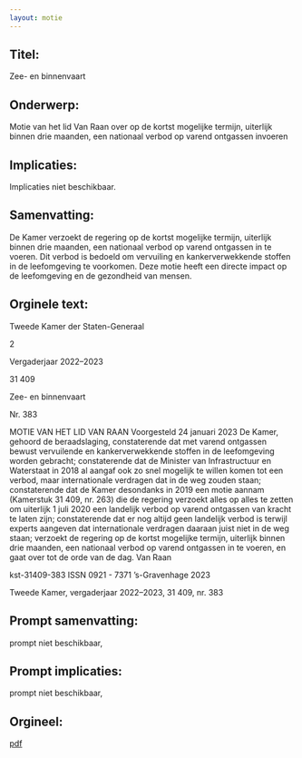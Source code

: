 ```yaml
---
layout: motie
---
```

## Titel:
Zee- en binnenvaart
## Onderwerp:
Motie van het lid Van Raan over op de kortst mogelijke termijn, uiterlijk binnen drie maanden, een nationaal verbod op varend ontgassen invoeren 
## Implicaties:
Implicaties niet beschikbaar.
## Samenvatting:

De Kamer verzoekt de regering op de kortst mogelijke termijn, uiterlijk binnen drie maanden, een nationaal verbod op varend ontgassen in te voeren. Dit verbod is bedoeld om vervuiling en kankerverwekkende stoffen in de leefomgeving te voorkomen. Deze motie heeft een directe impact op de leefomgeving en de gezondheid van mensen.
## Orginele text:


Tweede Kamer der Staten-Generaal

2

Vergaderjaar 2022–2023

31 409

Zee- en binnenvaart

Nr. 383

MOTIE VAN HET LID VAN RAAN
Voorgesteld 24 januari 2023
De Kamer,
gehoord de beraadslaging,
constaterende dat met varend ontgassen bewust vervuilende en kankerverwekkende stoffen in de leefomgeving worden gebracht;
constaterende dat de Minister van Infrastructuur en Waterstaat in 2018 al
aangaf ook zo snel mogelijk te willen komen tot een verbod, maar
internationale verdragen dat in de weg zouden staan;
constaterende dat de Kamer desondanks in 2019 een motie aannam
(Kamerstuk 31 409, nr. 263) die de regering verzoekt alles op alles te zetten
om uiterlijk 1 juli 2020 een landelijk verbod op varend ontgassen van
kracht te laten zijn;
constaterende dat er nog altijd geen landelijk verbod is terwijl experts
aangeven dat internationale verdragen daaraan juist niet in de weg staan;
verzoekt de regering op de kortst mogelijke termijn, uiterlijk binnen drie
maanden, een nationaal verbod op varend ontgassen in te voeren,
en gaat over tot de orde van de dag.
Van Raan

kst-31409-383
ISSN 0921 - 7371
’s-Gravenhage 2023

Tweede Kamer, vergaderjaar 2022–2023, 31 409, nr. 383


## Prompt samenvatting:
prompt niet beschikbaar,

## Prompt implicaties:
prompt niet beschikbaar,
## Orgineel:
[pdf](https://gegevensmagazijn.tweedekamer.nl/OData/v4/2.0/Document(997f267a-fc24-42bb-871e-f126bc6add20)/resource)
